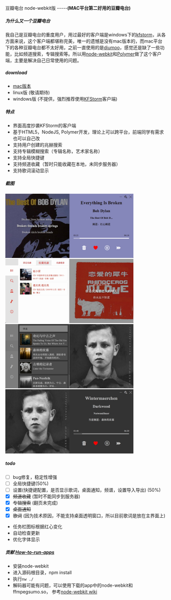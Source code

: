 豆瓣电台 node-webkit版  -----**(MAC平台第二好用的豆瓣电台)**

##### 为什么**又**一个豆瓣电台
我自己是豆瓣电台的重度用户，用过最好的客户端是windows下的[kfstorm](http://www.kfstorm.com/blog/doubanfm/)，从各方面来说，这个客户端都堪称完美，唯一的遗憾是没有mac版本的，而mac平台下的各种豆瓣电台都不太好用，之前一直使用的是[diumoo](http://diumoo.net)，感觉还是缺了一些功能，比如频道搜索，专辑搜索等。所以用[node-webkit](https://github.com/rogerwang/node-webkit)和[Polymer](http://www.polymer-project.org/)做了这个客户端，主要是解决自己日常使用的问题。

    
##### download
- [mac版本](http://pan.baidu.com/s/1F81VS)
- linux版 (敬请期待)
- windows版 (不提供，强烈推荐使用[KFStorm](http://www.kfstorm.com/blog/doubanfm)客户端)
    
##### 特点
- 界面高度抄袭KFStorm的客户端
- 基于HTML5，NodeJS, Polymer开发，理论上可以跨平台，前端同学有需求也可以自己改
- 支持用户创建的兆赫搜索
- 支持专辑模糊搜索（专辑名称，艺术家名称）
- 支持全局快捷键
- 支持频道收藏（暂时只能收藏在本地，未同步服务器）
- 支持歌词滚动显示

##### 截图
<img src="assets/images/dbfm9.png" width="400" height=200 />

<img src="assets/images/dbfm8.png" width="400"  height=200  />

<img src="assets/images/dbfm5.png" width="400"  height=200  />

<img src="assets/images/dbfm6.png" width="400"  height=200  />

##### todo
- [ ] bug修复，稳定性增强
- [ ] 全局快捷键(50%)
- [ ] 设置(快捷键配置，是否显示歌词，桌面通知，频谱，设置导入导出) (50%)
- [x] ~~频道收藏~~ (暂时不能同步到服务器)
- [x] ~~专辑搜索~~ (翻页未完成)
- [x] ~~桌面通知~~
- [x] ~~歌词~~ (因为技术原因，不能支持桌面透明窗口，所以目前歌词是放在主界面上)
- 任务栏图标根据红心变化
- 自动检查更新
- 优化字体显示
    

##### 贡献 [How-to-run-apps](https://github.com/rogerwang/node-webkit/wiki/How-to-run-apps)
- 安装node-webkit
- 进入源码根目录，npm install
- 执行`nw ./`
- 解码器可能有问题，可以使用下载的app中的node-webkit和ffmpegsumo.so， 参考[node-webkit wiki](https://github.com/rogerwang/node-webkit/wiki/Using-MP3-%26-MP4-%28H.264%29-using-the--video--%26--audio--tags.)
